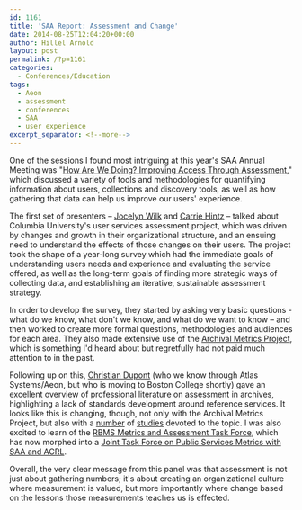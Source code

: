 ```yaml
---
id: 1161
title: 'SAA Report: Assessment and Change'
date: 2014-08-25T12:04:20+00:00
author: Hillel Arnold
layout: post
permalink: /?p=1161
categories:
  - Conferences/Education
tags:
  - Aeon
  - assessment
  - conferences
  - SAA
  - user experience
excerpt_separator: <!--more-->
---
```

One of the sessions I found most intriguing at this year's SAA Annual Meeting was "[How Are We Doing? Improving Access Through Assessment](http://archives2014.sched.org/event/4f1b651f77638e11f0d80fda214ef9f9)," which discussed a variety of tools and methodologies for quantifying information about users, collections and discovery tools, as well as how gathering that data can help us improve our users' experience.<!--more-->

The first set of presenters – [Jocelyn Wilk](http://archives2014.sched.org/speaker/jocwilk) and [Carrie Hintz](http://archives2014.sched.org/speaker/ceh2148) – talked about Columbia University's user services assessment project, which was driven by changes and growth in their organizational structure, and an ensuing need to understand the effects of those changes on their users. The project took the shape of a year-long survey which had the immediate goals of understanding users needs and experience and evaluating the service offered, as well as the long-term goals of finding more strategic ways of collecting data, and establishing an iterative, sustainable assessment strategy.

In order to develop the survey, they started by asking very basic questions - what do we know, what don't we know, and what do we want to know – and then worked to create more formal questions, methodologies and audiences for each area. They also made extensive use of the [Archival Metrics Project](http://archivalmetrics.org/), which is something I'd heard about but regretfully had not paid much attention to in the past.

Following up on this, [Christian Dupont](http://archives2014.sched.org/speaker/cdupont) (who we know through Atlas Systems/Aeon, but who is moving to Boston College shortly) gave an excellent overview of professional literature on assessment in archives, highlighting a lack of standards development around reference services. It looks like this is changing, though, not only with the Archival Metrics Project, but also with a [number](http://www.oclc.org/content/dam/research/publications/library/2010/2010-11.pdf?urlm=162945) of [studies](http://www.academia.edu/485594/Whats_So_Special_About_Special_Collections_Or_Assessing_the_Value_Special_Collections_Bring_to_Academic_Libraries) devoted to the topic. I was also excited to learn of the [RBMS Metrics and Assessment Task Force](http://www.rbms.info/committees/task_force/metrics_assessment/), which has now morphed into a [Joint Task Force on Public Services Metrics with SAA and ACRL](http://www2.archivists.org/governance/handbook/section7/groups/SAA-ACRL-RBMS-Joint-Task-Force-on-Public-Services-Metrics).

Overall, the very clear message from this panel was that assessment is not just about gathering numbers; it's about creating an organizational culture where measurement is valued, but more importantly where change based on the lessons those measurements teaches us is effected.
